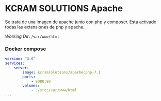 # KCRAM SOLUTIONS Apache
Se trata de una imagen de apache junto con php y composer.
Está activado todas las extensiones de php y apache.

_Working Dir_: `/var/www/html`

### Docker compose
```yaml
version: "3.0"
services:
    server:
        image: kcramsolutions/apache:php-7.1
        ports:
            - 8080:80
        volumes:
            - ./src:/var/www/html
...
```
